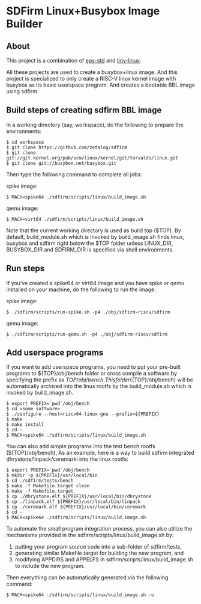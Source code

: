SDFirm Linux+Busybox Image Builder
======================================

About
---------

This project is a combination of [eps-std](https://github.com/zetalog/eps-std) and [tiny-linux](https://github.com/IanJiangICT/tiny-linux).

All these projects are used to create a busybox+linux image. And this
project is specialized to only create a RISC-V linux kernel image with
busybox as its basic userspace program. And creates a bootable BBL image
using sdfirm.

Build steps of creating sdfirm BBL image
--------------------------------------------

In a working directory (say, workspace), do the following to prepare the
environments:

    $ cd workspace
    $ git clone https://github.com/zetalog/sdfirm
    $ git clone git://git.kernel.org/pub/scm/linux/kernel/git/torvalds/linux.git
    $ git clone git://busybox.net/busybox.git

Then type the following command to complete all jobs:

spike image:

    $ MACH=spike64 ./sdfirm/scripts/linux/build_image.sh

qemu image:

    $ MACH=virt64 ./sdfirm/scripts/linux/build_image.sh

Note that the current working directory is used as build top ($TOP). By
default, build_module.sh which is invoked by build_image.sh finds linux,
busybox and sdfirm right below the $TOP folder unless LINUX_DIR,
BUSYBOX_DIR and SDFIRM_DIR is specified via shell environments.

Run steps
-------------

If you've created a spike64 or virt64 image and you have spike or qemu
installed on your machine, do the following to run the image:

spike image:

    $ ./sdfirm/scripts/run-spike.sh -p4 ./obj/sdfirm-riscv/sdfirm

qemu image:

    $ ./sdfirm/scripts/run-qemu.sh -p4 ./obj/sdfirm-riscv/sdfirm

Add userspace programs
--------------------------

If you want to add userspace programs, you need to put your pre-built
programs to ${TOP}/obj/bench folder or cross compile a software by
specifying the prefix as ${TOP}/obj/bench. This folder (${TOP}/obj/bench)
will be automatically archived into the linux rootfs by the
build_module.sh which is invoked by build_image.sh.

    $ export PREFIX=`pwd`/obj/bench
    $ cd <some software>
    $ ./configure --host=riscv64-linux-gnu --prefix=${PREFIX}
    $ make
    $ make install
    $ cd -
    $ MACH=spike64 ./sdfirm/scripts/linux/build_image.sh

You can also add simple programs into the test bench rootfs
(${TOP}/obj/bench), As an example, here is a way to build sdfirm
integrated dhrystone/linpack/coremarki into the linux rootfs:

    $ export PREFIX=`pwd`/obj/bench
    $ mkdir -p ${PREFIx}/usr/local/bin
    $ cd ./sdfirm/tests/bench
    $ make -f Makefile.target clean
    $ make -f Makefile.target
    $ cp ./dhrystone.elf ${PREFIX}/usr/local/bin/dhrystone
    $ cp ./linpack.elf ${PREFIX}/usr/local/bin/linpack
    $ cp ./coremark.elf ${PREFIX}/usr/local/bin/coremark
    $ cd -
    $ MACH=spike64 ./sdfirm/scripts/linux/build_image.sh

To automate the small program integration process, you can also utilize
the mechanisms provided in the sdfirm/scripts/linux/build_image.sh by:
1. putting your program source code into a sub-folder of sdfirm/tests,
2. generating similar Makefile.target for building the new program, and
3. modifying APPDIRS and APPELFS in sdfirm/scripts/linux/build_image.sh to
   include the new program.

Then everything can be automatically generated via the following command:

    $ MACH=spike64 ./sdfirm/scripts/linux/build_image.sh -u
